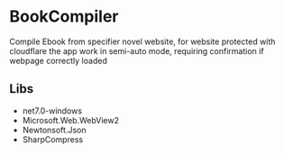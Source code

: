 # BookCompiler
Compile Ebook from specifier novel website, for website protected with cloudflare the app work in semi-auto mode, requiring confirmation if webpage correctly loaded

## Libs
- net7.0-windows
- Microsoft.Web.WebView2
- Newtonsoft.Json
- SharpCompress